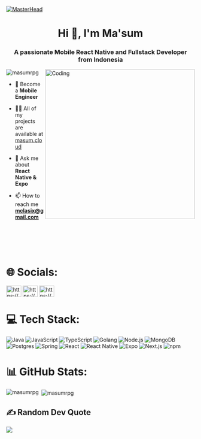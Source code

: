 [![MasterHead](https://i.pinimg.com/originals/2a/53/65/2a53651a35816f499270d8275fd5318f.gif)](https://masum.cloud)
<h1 align="center">Hi 👋, I'm Ma'sum</h1>
<h3 align="center">A passionate Mobile React Native and Fullstack Developer from Indonesia</h3>
<img align="right" alt="Coding" width="400" src="https://cdn.dribbble.com/users/1162077/screenshots/3848914/programmer.gif">

<p align="left"> <img src="https://komarev.com/ghpvc/?username=masumrpg&label=Profile%20views&color=0e75b6&style=flat" alt="masumrpg" /> </p>


- 🌱 Become a **Mobile Engineer**

- 👨‍💻 All of my projects are available at [masum.cloud](https://masum.cloud)

- 💬 Ask me about **React Native & Expo**

- 📫 How to reach me **mclasix@gmail.com**

<br/>
<br/>
<br/>
<br/>

# 🌐 Socials:
<p align="left">
<a href="https://linkedin.com/in/https://www.linkedin.com/in/ma-sum-575068196/" target="blank"><img align="center" src="https://raw.githubusercontent.com/rahuldkjain/github-profile-readme-generator/master/src/images/icons/Social/linked-in-alt.svg" alt="https://www.linkedin.com/in/ma-sum-575068196/" height="30" width="40" /></a>
<a href="https://fb.com/https://www.facebook.com/masum.rpg/" target="blank"><img align="center" src="https://raw.githubusercontent.com/rahuldkjain/github-profile-readme-generator/master/src/images/icons/Social/facebook.svg" alt="https://www.facebook.com/masum.rpg/" height="30" width="40" /></a>
<a href="https://instagram.com/https://www.instagram.com/masum.rpg/" target="blank"><img align="center" src="https://raw.githubusercontent.com/rahuldkjain/github-profile-readme-generator/master/src/images/icons/Social/instagram.svg" alt="https://www.instagram.com/masum.rpg/" height="30" width="40" /></a>
</p>

# 💻 Tech Stack:
![Java](https://img.shields.io/badge/java-%23ED8B00.svg?style=for-the-badge&logo=openjdk&logoColor=white) ![JavaScript](https://img.shields.io/badge/javascript-%23323330.svg?style=for-the-badge&logo=javascript&logoColor=%23F7DF1E) ![TypeScript](https://img.shields.io/badge/typescript-%23007ACC.svg?style=for-the-badge&logo=typescript&logoColor=white) ![Golang](https://img.shields.io/badge/go-%2300ADD8.svg?style=for-the-badge&logo=go&logoColor=white) ![Node.js](https://img.shields.io/badge/node.js-339933?style=for-the-badge&logo=nodedotjs&logoColor=white) ![MongoDB](https://img.shields.io/badge/mongodb-4EA94B?style=for-the-badge&logo=mongodb&logoColor=white) ![Postgres](https://img.shields.io/badge/postgres-%23316192.svg?style=for-the-badge&logo=postgresql&logoColor=white) ![Spring](https://img.shields.io/badge/spring-%236DB33F.svg?style=for-the-badge&logo=spring&logoColor=white) ![React](https://img.shields.io/badge/react-%2320232a.svg?style=for-the-badge&logo=react&logoColor=%2361DAFB) ![React Native](https://img.shields.io/badge/react_native-%2320232a.svg?style=for-the-badge&logo=react&logoColor=%2361DAFB) ![Expo](https://img.shields.io/badge/expo-1B1F23?style=for-the-badge&logo=expo&logoColor=white) ![Next.js](https://img.shields.io/badge/next.js-000000?style=for-the-badge&logo=nextdotjs&logoColor=white) ![npm](https://img.shields.io/badge/npm-%23CB3837.svg?style=for-the-badge&logo=npm&logoColor=white)

# 📊 GitHub Stats:
<p><img align="left" src="https://github-readme-stats.vercel.app/api/top-langs?username=masumrpg&show_icons=true&locale=en&layout=compact" alt="masumrpg" /></p>

<p>&nbsp;<img align="center" src="https://github-readme-stats.vercel.app/api?username=masumrpg&show_icons=true&locale=en" alt="masumrpg" /></p>


## ✍️ Random Dev Quote
![](https://quotes-github-readme.vercel.app/api?type=vertical&theme=dracula)
